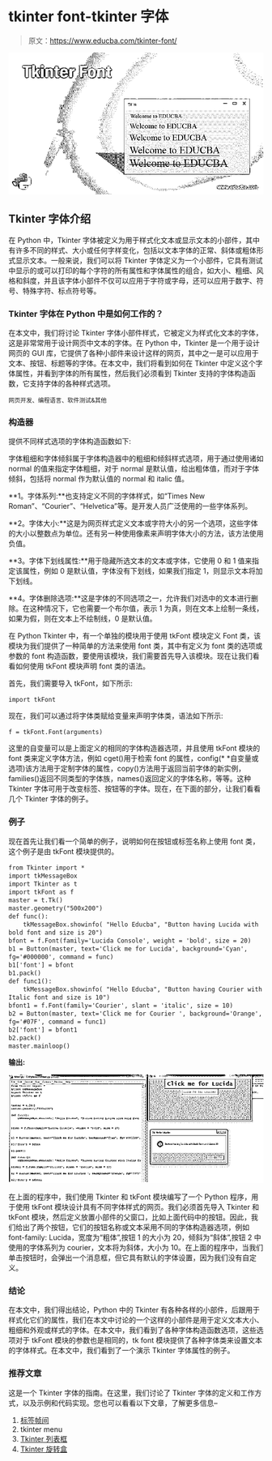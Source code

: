 # tkinter font-tkinter 字体

> 原文：<https://www.educba.com/tkinter-font/>

![Tkinter Font](img/4125ea9eef65b1984adb4771a8b17003.png)



## Tkinter 字体介绍

在 Python 中，Tkinter 字体被定义为用于样式化文本或显示文本的小部件，其中有许多不同的样式、大小或任何字样变化，包括以文本字体的正常、斜体或粗体形式显示文本。一般来说，我们可以将 Tkinter 字体定义为一个小部件，它具有测试中显示的或可以打印的每个字符的所有属性和字体属性的组合，如大小、粗细、风格和斜度，并且该字体小部件不仅可以应用于字符或字母，还可以应用于数字、符号、特殊字符、标点符号等。

### Tkinter 字体在 Python 中是如何工作的？

在本文中，我们将讨论 Tkinter 字体小部件样式，它被定义为样式化文本的字体，这是非常常用于设计网页中文本的字体。在 Python 中，Tkinter 是一个用于设计网页的 GUI 库，它提供了各种小部件来设计这样的网页，其中之一是可以应用于文本、按钮、标题等的字体。在本文中，我们将看到如何在 Tkinter 中定义这个字体属性，并看到字体的所有属性，然后我们必须看到 Tkinter 支持的字体构造函数，它支持字体的各种样式选项。

<small>网页开发、编程语言、软件测试&其他</small>

### 构造器

提供不同样式选项的字体构造函数如下:

字体粗细和字体倾斜属于字体构造器中的粗细和倾斜样式选项，用于通过使用诸如 normal 的值来指定字体粗细，对于 normal 是默认值，给出粗体值，而对于字体倾斜，包括将 normal 作为默认值的 normal 和 italic 值。

**1。字体系列:**也支持定义不同的字体样式，如“Times New Roman”、“Courier”、“Helvetica”等。是开发人员广泛使用的一些字体系列。

**2。字体大小:**这是为网页样式定义文本或字符大小的另一个选项，这些字体的大小以整数点为单位。还有另一种使用像素来声明字体大小的方法，该方法使用负值。

**3。字体下划线属性:**用于隐藏所选文本的文本或字体，它使用 0 和 1 值来指定该属性，例如 0 是默认值，字体没有下划线，如果我们指定 1，则显示文本将加下划线。

**4。字体删除选项:**这是字体的不同选项之一，允许我们对选中的文本进行删除。在这种情况下，它也需要一个布尔值，表示 1 为真，则在文本上绘制一条线，如果为假，则在文本上不绘制线，0 是默认值。

在 Python Tkinter 中，有一个单独的模块用于使用 tkFont 模块定义 Font 类，该模块为我们提供了一种简单的方法来使用 font 类，其中有定义为 font 类的选项或参数的 font 构造函数，要使用该模块，我们需要首先导入该模块。现在让我们看看如何使用 tkFont 模块声明 font 类的语法。

首先，我们需要导入 tkFont，如下所示:

```
import tkFont
```

现在，我们可以通过将字体类赋给变量来声明字体类，语法如下所示:

```
f = tkFont.Font(arguments)
```

这里的自变量可以是上面定义的相同的字体构造器选项，并且使用 tkFont 模块的 font 类来定义字体方法，例如 cget()用于检索 font 的属性，config(* *自变量或选项)该方法用于定制字体的属性，copy()方法用于返回当前字体的新实例，families()返回不同类型的字体族，names()返回定义的字体名称，等等。这种 Tkinter 字体可用于改变标签、按钮等的字体。现在，在下面的部分，让我们看看几个 Tkinter 字体的例子。

### 例子

现在首先让我们看一个简单的例子，说明如何在按钮或标签名称上使用 font 类，这个例子是由 tkFont 模块提供的。

```
from Tkinter import *
import tkMessageBox
import Tkinter as t
import tkFont as f
master = t.Tk()
master.geometry("500x200")
def func():
    tkMessageBox.showinfo( "Hello Educba", "Button having Lucida with bold font and size is 20")
bfont = f.Font(family='Lucida Console', weight = 'bold', size = 20)
b1 = Button(master, text='Click me for Lucida', background='Cyan', fg='#000000', command = func)
b1['font'] = bfont
b1.pack()
def func1():
    tkMessageBox.showinfo( "Hello Educba", "Button having Courier with Italic font and size is 10")    
bfont1 = f.Font(family='Courier', slant = 'italic', size = 10)
b2 = Button(master, text='Click me for Courier ', background='Orange', fg='#07F', command = func1)
b2['font'] = bfont1
b2.pack()
master.mainloop() 
```

**输出:**

![Tkinter Font](img/07a83c4f8908e186173a6bad835debf2.png)



在上面的程序中，我们使用 Tkinter 和 tkFont 模块编写了一个 Python 程序，用于使用 tkFont 模块设计具有不同字体样式的网页。我们必须首先导入 Tkinter 和 tkFont 模块，然后定义放置小部件的父窗口，比如上面代码中的按钮。因此，我们给出了两个按钮，它们的按钮名称或文本采用不同的字体构造器选项，例如 font-family: Lucida，宽度为“粗体”,按钮 1 的大小为 20，倾斜为“斜体”,按钮 2 中使用的字体系列为 courier，文本将为斜体，大小为 10。在上面的程序中，当我们单击按钮时，会弹出一个消息框，但它具有默认的字体设置，因为我们没有自定义。

### 结论

在本文中，我们得出结论，Python 中的 Tkinter 有各种各样的小部件，后跟用于样式化它们的属性，我们在本文中讨论的一个这样的小部件是用于定义文本大小、粗细和外观或样式的字体。在本文中，我们看到了各种字体构造函数选项，这些选项对于 tkFont 模块的参数也是相同的，tk font 模块提供了各种字体类来设置文本的字体样式。在本文中，我们看到了一个演示 Tkinter 字体属性的例子。

### 推荐文章

这是一个 Tkinter 字体的指南。在这里，我们讨论了 Tkinter 字体的定义和工作方式，以及示例和代码实现。您也可以看看以下文章，了解更多信息–

1.  [标签帧间](https://www.educba.com/tkinter-labelframe/)
2.  tkinter menu
3.  [Tkinter 列表框](https://www.educba.com/tkinter-listbox/)
4.  [Tkinter 旋转盒](https://www.educba.com/tkinter-spinbox/)